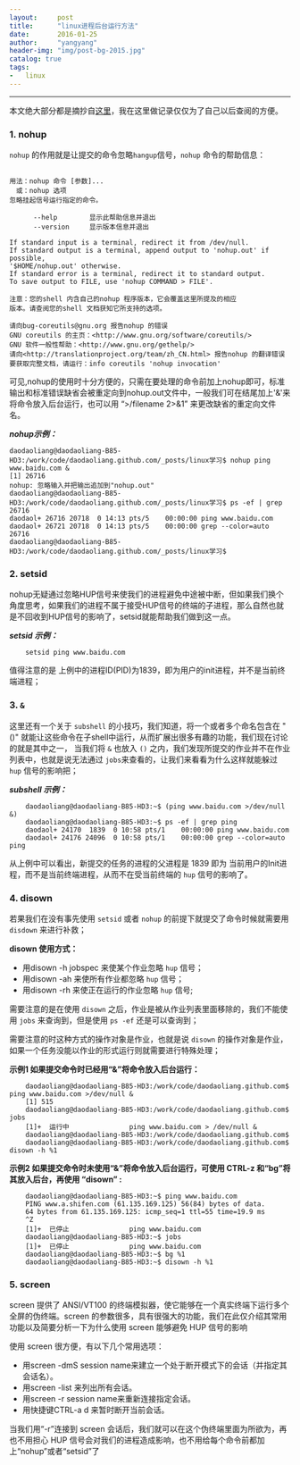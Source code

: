 ```yaml
---
layout:     post
title:      "linux进程后台运行方法"
date:       2016-01-25
author:     "yangyang"
header-img: "img/post-bg-2015.jpg"
catalog: true
tags:
-   linux
---
```



******

本文绝大部分都是摘抄自[这里](https://www.ibm.com/developerworks/cn/linux/l-cn-nohup/)，我在这里做记录仅仅为了自己以后查阅的方便。

<!-- more -->

### 1. nohup

`nohup` 的作用就是让提交的命令忽略`hangup`信号，`nohup` 命令的帮助信息：

```

用法：nohup 命令 [参数]...
　或：nohup 选项
忽略挂起信号运行指定的命令。

      --help		显示此帮助信息并退出
      --version		显示版本信息并退出

If standard input is a terminal, redirect it from /dev/null.
If standard output is a terminal, append output to 'nohup.out' if possible,
'$HOME/nohup.out' otherwise.
If standard error is a terminal, redirect it to standard output.
To save output to FILE, use 'nohup COMMAND > FILE'.

注意：您的shell 内含自己的nohup 程序版本，它会覆盖这里所提及的相应
版本。请查阅您的shell 文档获知它所支持的选项。

请向bug-coreutils@gnu.org 报告nohup 的错误
GNU coreutils 的主页：<http://www.gnu.org/software/coreutils/>
GNU 软件一般性帮助：<http://www.gnu.org/gethelp/>
请向<http://translationproject.org/team/zh_CN.html> 报告nohup 的翻译错误
要获取完整文档，请运行：info coreutils 'nohup invocation'

```

可见,nohup的使用时十分方便的，只需在要处理的命令前加上nohup即可，标准输出和标准错误缺省会被重定向到nohup.out文件中，一般我们可在结尾加上'&'来将命令放入后台运行，也可以用 “>/filename 2>&1” 来更改缺省的重定向文件名。

***nohup示例：***
  
```
daodaoliang@daodaoliang-B85-HD3:/work/code/daodaoliang.github.com/_posts/linux学习$ nohup ping www.baidu.com &
[1] 26716
nohup: 忽略输入并把输出追加到"nohup.out"
daodaoliang@daodaoliang-B85-HD3:/work/code/daodaoliang.github.com/_posts/linux学习$ ps -ef | grep 26716
daodaol+ 26716 20718  0 14:13 pts/5    00:00:00 ping www.baidu.com
daodaol+ 26721 20718  0 14:13 pts/5    00:00:00 grep --color=auto 26716
daodaoliang@daodaoliang-B85-HD3:/work/code/daodaoliang.github.com/_posts/linux学习$ 

```

### 2. setsid

nohup无疑通过忽略HUP信号来使我们的进程避免中途被中断，但如果我们换个角度思考，如果我们的进程不属于接受HUP信号的终端的子进程，那么自然也就是不回收到HUP信号的影响了，setsid就能帮助我们做到这一点。

***setsid 示例：***

```
    setsid ping www.baidu.com
```

值得注意的是  上例中的进程ID(PID)为1839，即为用户的init进程，并不是当前终端进程；


### 3. `&`

这里还有一个关于 `subshell` 的小技巧，我们知道，将一个或者多个命名包含在 "()" 就能让这些命令在子shell中运行，从而扩展出很多有趣的功能，我们现在讨论的就是其中之一，
当我们将 `&` 也放入 `()` 之内，我们发现所提交的作业并不在作业列表中，也就是说无法通过 `jobs`来查看的，让我们来看看为什么这样就能躲过 `hup` 信号的影响把；

***subshell 示例：***

```
    daodaoliang@daodaoliang-B85-HD3:~$ (ping www.baidu.com >/dev/null &)
    daodaoliang@daodaoliang-B85-HD3:~$ ps -ef | grep ping
    daodaol+ 24170  1839  0 10:58 pts/1    00:00:00 ping www.baidu.com
    daodaol+ 24176 24096  0 10:58 pts/1    00:00:00 grep --color=auto ping
```

从上例中可以看出，新提交的任务的进程的父进程是 1839 即为 当前用户的Init进程，而不是当前终端进程，从而不在受当前终端的 `hup` 信号的影响了。


### 4. disown

若果我们在没有事先使用 `setsid` 或者 `nohup` 的前提下就提交了命令时候就需要用 `disdown` 来进行补救；

**disown 使用方式：**

* 用disown -h jobspec 来使某个作业忽略 `hup` 信号；
* 用disown -ah 来使所有作业都忽略 `hup` 信号；
* 用disown -rh 来使正在运行的作业忽略 `hup` 信号;

需要注意的是在使用 `disown` 之后，作业是被从作业列表里面移除的，我们不能使用 `jobs` 来查询到，但是使用 `ps -ef` 还是可以查询到；

需要注意的时这种方式的操作对象是作业，也就是说 `disown` 的操作对象是作业，如果一个任务没能以作业的形式运行则就需要进行特殊处理；

**示例1 如果提交命令时已经用“&”将命令放入后台运行：**

```
    daodaoliang@daodaoliang-B85-HD3:/work/code/daodaoliang.github.com$ ping www.baidu.com >/dev/null &
    [1] 515
    daodaoliang@daodaoliang-B85-HD3:/work/code/daodaoliang.github.com$ jobs
    [1]+  运行中               ping www.baidu.com > /dev/null &
    daodaoliang@daodaoliang-B85-HD3:/work/code/daodaoliang.github.com$ 
    daodaoliang@daodaoliang-B85-HD3:/work/code/daodaoliang.github.com$ disown -h %1

```

**示例2 如果提交命令时未使用“&”将命令放入后台运行，可使用 CTRL-z 和“bg”将其放入后台，再使用 “disown” :**

```
    daodaoliang@daodaoliang-B85-HD3:~$ ping www.baidu.com
    PING www.a.shifen.com (61.135.169.125) 56(84) bytes of data.
    64 bytes from 61.135.169.125: icmp_seq=1 ttl=55 time=19.9 ms
    ^Z
    [1]+  已停止               ping www.baidu.com
    daodaoliang@daodaoliang-B85-HD3:~$ jobs
    [1]+  已停止               ping www.baidu.com
    daodaoliang@daodaoliang-B85-HD3:~$ bg %1
    daodaoliang@daodaoliang-B85-HD3:~$ disown -h %1
```

### 5. screen

screen 提供了 ANSI/VT100 的终端模拟器，使它能够在一个真实终端下运行多个全屏的伪终端。screen 的参数很多，具有很强大的功能，我们在此仅介绍其常用功能以及简要分析一下为什么使用 screen 能够避免 HUP 信号的影响


使用 screen 很方便，有以下几个常用选项：

* 用screen -dmS session name来建立一个处于断开模式下的会话（并指定其会话名）。
* 用screen -list 来列出所有会话。
* 用screen -r session name来重新连接指定会话。
* 用快捷键CTRL-a d 来暂时断开当前会话。

当我们用“-r”连接到 screen 会话后，我们就可以在这个伪终端里面为所欲为，再也不用担心 HUP 信号会对我们的进程造成影响，也不用给每个命令前都加上“nohup”或者“setsid”了

